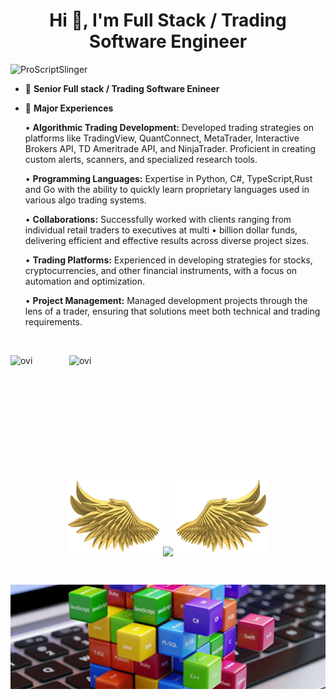 <h1 align="center">Hi 👋, I'm Full Stack / Trading Software Engineer</h1>

<p align="left"> <img src="https://komarev.com/ghpvc/?username=ProScriptSlinger&label=Profile%20views&color=0e75b6&style=flat" alt="ProScriptSlinger" /> </p>

- 🌱 **Senior Full stack / Trading Software Enineer**

- 🌱 **Major Experiences**

     •   **Algorithmic Trading Development:** Developed trading strategies on platforms like TradingView, QuantConnect, MetaTrader, Interactive Brokers API, TD Ameritrade API, and NinjaTrader. Proficient in creating custom alerts, scanners, and specialized research tools.

     •   **Programming Languages:** Expertise in Python, C#, TypeScript,Rust and Go with the ability to quickly learn proprietary languages used in various algo trading systems.

     •   **Collaborations:** Successfully worked with clients ranging from individual retail traders to executives at multi • billion dollar funds, delivering efficient and effective results across diverse project sizes.

     •   **Trading Platforms:** Experienced in developing strategies for stocks, cryptocurrencies, and other financial instruments, with a focus on automation and optimization.

     •   **Project Management:** Managed development projects through the lens of a trader, ensuring that solutions meet both technical and trading requirements.

  


<br>
<p align="center">
<p><img align="left" src="https://github-readme-stats-eight-ruby-89.vercel.app/api/top-langs?username=ProScriptSlinger&show_icons=true&locale=en&layout=compact&theme=chartreuse-dark&include_all_commits=true&count_private=true" alt="ovi" /></p>
<p>&nbsp;<img align="right" src="https://github-readme-stats-eight-ruby-89.vercel.app/api?username=ProScriptSlinger&show_icons=true&locale=en&theme=chartreuse-dark&include_all_commits=true&count_private=true" alt="ovi" width="410" /></p>
<br><br><br><br><br><br><br><br><br>



<p align="center">
  <a>
    <img height="120" width="150" src="https://github.com/ProScriptSlinger/ProScriptSlinger/blob/main/left.png">
    <img align="center" src="https://github-readme-streak-stats.herokuapp.com/?user=ProScriptSlinger&theme=dark"/>
    <img height="120" width="150" src="https://github.com/ProScriptSlinger/ProScriptSlinger/blob/main/right.png">
  </a>
</p>

<br>

![footer](https://github.com/ProScriptSlinger/ProScriptSlinger/blob/main/footer.jpg)




